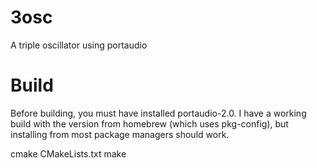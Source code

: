 3osc
====

A triple oscillator using portaudio



Build
=====
Before building, you must have installed portaudio-2.0. I
have a working build with the version from homebrew (which uses
pkg-config), but installing from most package managers should work.


cmake CMakeLists.txt
make


